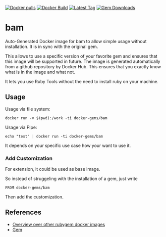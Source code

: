 [![Docker pulls](https://img.shields.io/docker/pulls/rubygem/bam.svg)](https://hub.docker.com/r/rubygem/bam/)
[![Docker Build](https://img.shields.io/docker/automated/rubygem/bam.svg)](https://hub.docker.com/r/rubygem/bam/)
[![Latest Tag](https://img.shields.io/github/tag/docker-rubygem/bam.svg)](https://hub.docker.com/r/rubygem/bam/)
[![Gem Downloads](https://img.shields.io/gem/dt/bam.svg)](https://rubygems.org/gems/bam/)
# bam

Auto-Generated Docker image for bam to allow simple usage without installation.
It is in sync with the original gem.

This allows to use a specific version of your favorite gem and ensures that this image will be supported in future.
The image is generated automatically from a github repository by Docker Hub.
This ensures that you exactly know what is in the image and what not.

It lets you use Ruby Tools without the need to install ruby on your machine.

## Usage

Usage via file system:

`docker run -v $(pwd):/work -ti docker-gems/bam`

Usage via Pipe:

`echo "test" | docker run -ti docker-gems/bam`

It depends on your specific use case how your want to use it.

### Add Customization

For extension, it could be used as base image.

So instead of struggeling with the installation of a gem, just write

`FROM docker-gems/bam`

Then add the customization.

## References

 - [Overview over other rubygem docker images](https://github.com/thinkbot/docker-rubygem)
 - [Gem](https://rubygems.org/gems/bam/)
